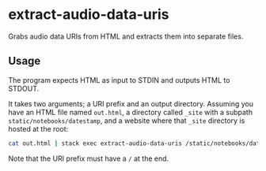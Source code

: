 # extract-audio-data-uris

Grabs audio data URIs from HTML and extracts them into separate files.


## Usage

The program expects HTML as input to STDIN and outputs HTML to STDOUT.

It takes two arguments; a URI prefix and an output directory. Assuming you have
an HTML file named `out.html`, a directory called `_site` with a subpath
`static/notebooks/datestamp`, and a website where that `_site` directory is
hosted at the root:

```sh
cat out.html | stack exec extract-audio-data-uris /static/notebooks/datestamp/ _site/static/notebooks/datestamp/
```

Note that the URI prefix must have a `/` at the end.
